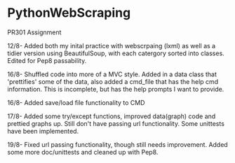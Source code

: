 # PythonWebScraping
PR301 Assignment

12/8- Added both my inital practice with webscrpaing (lxml) as well as a tidier version using BeautifulSoup, with each catergory sorted into classes. Edited for Pep8 passability.

16/8- Shuffled code into more of a MVC style. Added in a data class that 'prettifies' some of the data, also added a cmd_file that has the help cmd information. This is incomplete, but has the help prompts I want to provide.

16/8- Added save/load file functionality to CMD

17/8- Added some try/except functions, improved data(graph) code and prettied graphs up. Still don't have passing url functionality. Some unittests have been implemented.

19/8- Fixed url passing functionality, though still needs improvement. Added some more doc/unittests and cleaned up with Pep8.
